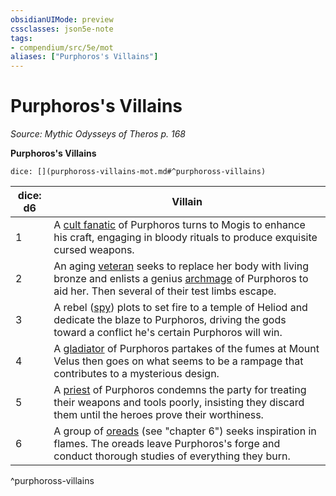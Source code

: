 ```yaml
---
obsidianUIMode: preview
cssclasses: json5e-note
tags:
- compendium/src/5e/mot
aliases: ["Purphoros's Villains"]
---
```

# Purphoros's Villains
*Source: Mythic Odysseys of Theros p. 168* 

**Purphoros's Villains**

`dice: [](purphoross-villains-mot.md#^purphoross-villains)`

| dice: d6 | Villain |
|----------|---------|
| 1 | A [cult fanatic](/Systems/5e/bestiary/humanoid/cult-fanatic.md) of Purphoros turns to Mogis to enhance his craft, engaging in bloody rituals to produce exquisite cursed weapons. |
| 2 | An aging [veteran](/Systems/5e/bestiary/humanoid/veteran.md) seeks to replace her body with living bronze and enlists a genius [archmage](/Systems/5e/bestiary/humanoid/archmage.md) of Purphoros to aid her. Then several of their test limbs escape. |
| 3 | A rebel ([spy](/Systems/5e/bestiary/humanoid/spy.md)) plots to set fire to a temple of Heliod and dedicate the blaze to Purphoros, driving the gods toward a conflict he's certain Purphoros will win. |
| 4 | A [gladiator](/Systems/5e/bestiary/humanoid/gladiator.md) of Purphoros partakes of the fumes at Mount Velus then goes on what seems to be a rampage that contributes to a mysterious design. |
| 5 | A [priest](/Systems/5e/bestiary/humanoid/priest.md) of Purphoros condemns the party for treating their weapons and tools poorly, insisting they discard them until the heroes prove their worthiness. |
| 6 | A group of [oreads](/Systems/5e/bestiary/fey/oread-mot.md) (see "chapter 6") seeks inspiration in flames. The oreads leave Purphoros's forge and conduct thorough studies of everything they burn. |
^purphoross-villains